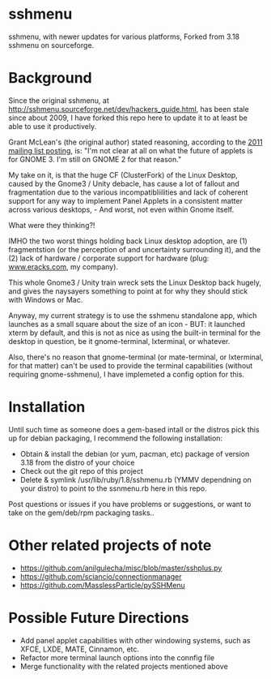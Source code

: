 sshmenu
=======

sshmenu, with newer updates for various platforms, Forked from 3.18 sshmenu on sourceforge.


Background
==========

Since the original sshmenu, at http://sshmenu.sourceforge.net/dev/hackers_guide.html, has been stale since about 2009, I have forked this repo here to update it to at least be able to use it productively.

Grant McLean's (the original author) stated reasoning, according to the [2011 mailing list posting](http://sourceforge.net/mailarchive/forum.php?thread_name=20111122230211.GB7568%40apollo.cpu.lublin.pl&forum_name=sshmenu-users), is:
"I'm not clear at all on what the future of applets is for GNOME 3.  I'm
still on GNOME 2 for that reason."

My take on it, is that the huge CF (ClusterFork) of the Linux Desktop, caused by the Gnome3 / Unity debacle, has cause a lot of fallout and fragmentation due to the various incompatibliilities and lack of coherent support for any way to implement Panel Applets in a consistent matter across various desktops, - And worst, not even within Gnome itself.

What were they thinking?!

IMHO the two worst things holding back Linux desktop adoption, are (1) fragmentstion (or the perception of and uncertainty surrounding it), and the (2) lack of hardware / corporate support for hardware (plug: www.eracks.com, my company).

This whole Gnome3 / Unity train wreck sets the Linux Desktop back hugely, and gives the naysayers something to point at for why they should stick with Windows or Mac.


Anyway, my current strategy is to use the sshmenu standalone app, which launches as a small square about the size of an icon - BUT: it launched xterm by default, and this is not as nice as using the built-in terminal for the desktop in question, be it gnome-terminal, lxterminal, or whatever.

Also, there's no reason that gnome-terminal (or mate-terminal, or lxterminal, for that matter) can't be used to provide the terminal capabilities (without requiring gnome-sshmenu), I have implemeted a config option for this.


Installation
============

Until such time as someone does a gem-based intall or the distros pick this up for debian packaging, I recommend the following installation:

- Obtain & install the debian (or yum, pacman, etc) package of version 3.18 from the distro of your choice
- Check out the git repo of this project
- Delete & symlink /usr/lib/ruby/1.8/sshmenu.rb (YMMV dependning on your distro) to point to the ssnmenu.rb here in this repo.

Post questions or issues if you have problems or suggestions, or want to take on the gem/deb/rpm packaging tasks..


Other related projects of note
==============================

- https://github.com/anilgulecha/misc/blob/master/sshplus.py
- https://github.com/sciancio/connectionmanager
- https://github.com/MasslessParticle/pySSHMenu


Possible Future Directions
==========================

 - Add panel applet capabilities with other windowing systems, such as XFCE, LXDE, MATE, Cinnamon, etc.
 - Refactor more terminal launch options into the connfig file 
 - Merge functionality with the related projects mentioned above
 